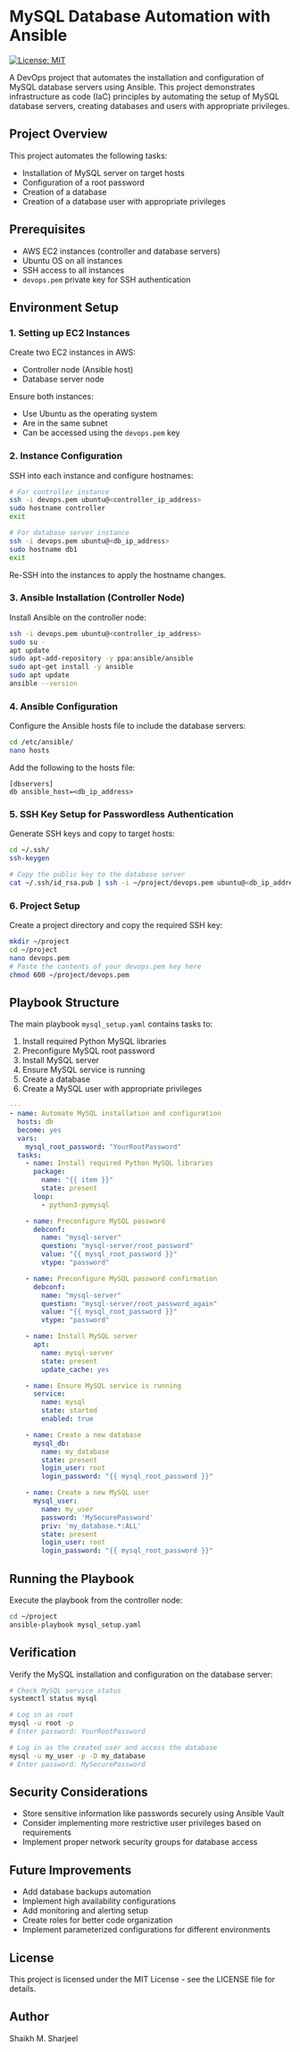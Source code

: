 # MySQL Database Automation with Ansible

[![License: MIT](https://img.shields.io/badge/License-MIT-yellow.svg)](https://opensource.org/licenses/MIT)

A DevOps project that automates the installation and configuration of MySQL database servers using Ansible. This project demonstrates infrastructure as code (IaC) principles by automating the setup of MySQL database servers, creating databases and users with appropriate privileges.

## Project Overview

This project automates the following tasks:
- Installation of MySQL server on target hosts
- Configuration of a root password
- Creation of a database
- Creation of a database user with appropriate privileges

## Prerequisites

- AWS EC2 instances (controller and database servers)
- Ubuntu OS on all instances
- SSH access to all instances
- `devops.pem` private key for SSH authentication

## Environment Setup

### 1. Setting up EC2 Instances

Create two EC2 instances in AWS:
- Controller node (Ansible host)
- Database server node

Ensure both instances:
- Use Ubuntu as the operating system
- Are in the same subnet
- Can be accessed using the `devops.pem` key

### 2. Instance Configuration

SSH into each instance and configure hostnames:

```bash
# For controller instance
ssh -i devops.pem ubuntu@<controller_ip_address>
sudo hostname controller
exit

# For database server instance
ssh -i devops.pem ubuntu@<db_ip_address>
sudo hostname db1
exit
```

Re-SSH into the instances to apply the hostname changes.

### 3. Ansible Installation (Controller Node)

Install Ansible on the controller node:

```bash
ssh -i devops.pem ubuntu@<controller_ip_address>
sudo su -
apt update
sudo apt-add-repository -y ppa:ansible/ansible
sudo apt-get install -y ansible
sudo apt update
ansible --version
```

### 4. Ansible Configuration

Configure the Ansible hosts file to include the database servers:

```bash
cd /etc/ansible/
nano hosts
```

Add the following to the hosts file:

```
[dbservers]
db ansible_host=<db_ip_address>
```

### 5. SSH Key Setup for Passwordless Authentication

Generate SSH keys and copy to target hosts:

```bash
cd ~/.ssh/
ssh-keygen

# Copy the public key to the database server
cat ~/.ssh/id_rsa.pub | ssh -i ~/project/devops.pem ubuntu@<db_ip_address> "cat >> ~/.ssh/authorized_keys"
```

### 6. Project Setup

Create a project directory and copy the required SSH key:

```bash
mkdir ~/project
cd ~/project
nano devops.pem
# Paste the contents of your devops.pem key here
chmod 600 ~/project/devops.pem
```

## Playbook Structure

The main playbook `mysql_setup.yaml` contains tasks to:
1. Install required Python MySQL libraries
2. Preconfigure MySQL root password
3. Install MySQL server
4. Ensure MySQL service is running
5. Create a database
6. Create a MySQL user with appropriate privileges

```yaml
---
- name: Automate MySQL installation and configuration
  hosts: db
  become: yes
  vars:
    mysql_root_password: "YourRootPassword"
  tasks:
    - name: Install required Python MySQL libraries
      package:
        name: "{{ item }}"
        state: present
      loop:
        - python3-pymysql

    - name: Preconfigure MySQL password
      debconf:
        name: "mysql-server"
        question: "mysql-server/root_password"
        value: "{{ mysql_root_password }}"
        vtype: "password"

    - name: Preconfigure MySQL password confirmation
      debconf:
        name: "mysql-server"
        question: "mysql-server/root_password_again"
        value: "{{ mysql_root_password }}"
        vtype: "password"

    - name: Install MySQL server
      apt:
        name: mysql-server
        state: present
        update_cache: yes

    - name: Ensure MySQL service is running
      service:
        name: mysql
        state: started
        enabled: true

    - name: Create a new database
      mysql_db:
        name: my_database
        state: present
        login_user: root
        login_password: "{{ mysql_root_password }}"

    - name: Create a new MySQL user
      mysql_user:
        name: my_user
        password: 'MySecurePassword'
        priv: 'my_database.*:ALL'
        state: present
        login_user: root
        login_password: "{{ mysql_root_password }}"
```

## Running the Playbook

Execute the playbook from the controller node:

```bash
cd ~/project
ansible-playbook mysql_setup.yaml
```

## Verification

Verify the MySQL installation and configuration on the database server:

```bash
# Check MySQL service status
systemctl status mysql

# Log in as root
mysql -u root -p
# Enter password: YourRootPassword

# Log in as the created user and access the database
mysql -u my_user -p -D my_database
# Enter password: MySecurePassword
```

## Security Considerations

- Store sensitive information like passwords securely using Ansible Vault
- Consider implementing more restrictive user privileges based on requirements
- Implement proper network security groups for database access

## Future Improvements

- Add database backups automation
- Implement high availability configurations
- Add monitoring and alerting setup
- Create roles for better code organization
- Implement parameterized configurations for different environments

## License

This project is licensed under the MIT License - see the LICENSE file for details.

## Author

Shaikh M. Sharjeel
